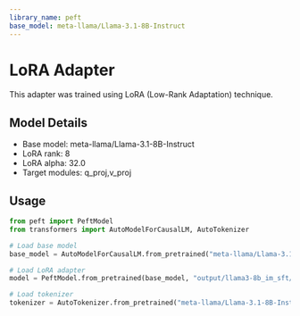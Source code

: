 ```yaml
---
library_name: peft
base_model: meta-llama/Llama-3.1-8B-Instruct
---
```


# LoRA Adapter

This adapter was trained using LoRA (Low-Rank Adaptation) technique.

## Model Details
- Base model: meta-llama/Llama-3.1-8B-Instruct
- LoRA rank: 8
- LoRA alpha: 32.0
- Target modules: q_proj,v_proj

## Usage

```python
from peft import PeftModel
from transformers import AutoModelForCausalLM, AutoTokenizer

# Load base model
base_model = AutoModelForCausalLM.from_pretrained("meta-llama/Llama-3.1-8B-Instruct")

# Load LoRA adapter
model = PeftModel.from_pretrained(base_model, "output/llama3-8b_im_sft/step_50")

# Load tokenizer
tokenizer = AutoTokenizer.from_pretrained("meta-llama/Llama-3.1-8B-Instruct")
```
